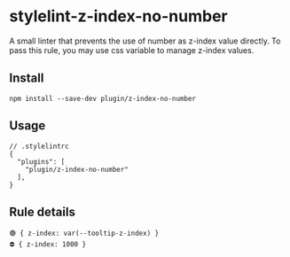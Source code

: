 # stylelint-z-index-no-number
A small linter that prevents the use of number as z-index value directly.
To pass this rule, you may use css variable to manage z-index values.

## Install
```
npm install --save-dev plugin/z-index-no-number
```

## Usage

```
// .stylelintrc
{
  "plugins": [
    "plugin/z-index-no-number"
  ],
}
```

## Rule details
```
🟢 { z-index: var(--tooltip-z-index) }
⛔️ { z-index: 1000 }
```
